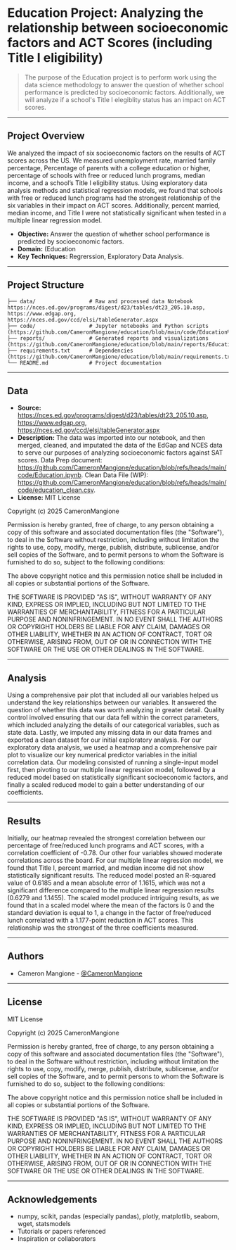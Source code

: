 # Education Project: Analyzing the relationship between socioeconomic factors and ACT Scores (including Title I eligibility)

> The purpose of the Education project is to perform work using the data science methodology to answer the question of whether school performance is predicted by socioeconomic factors. Additionally, we will analyze if a school's Title I elegiblity status has an impact on ACT scores.

---

## Project Overview

We analyzed the impact of six socioeconomic factors on the results of ACT scores across the US. We measured unemployment rate, married family percentage, Percentage of parents with a college education or higher, percentage of schools with free or reduced lunch programs, median income, and a school’s Title I eligibility status.
Using exploratory data analysis methods and statistical regression models, we found that schools with free or reduced lunch programs had the strongest relationship of the six variables in their impact on ACT scores. Additionally, percent married, median income, and Title I were not statistically significant when tested in a multiple linear regression model.


- **Objective:** Answer the question of whether school performance is predicted by socioeconomic factors.
- **Domain:** (Education
- **Key Techniques:** Regrerssion, Exploratory Data Analysis.

---

## Project Structure

```
├── data/                 # Raw and processed data Notebook https://nces.ed.gov/programs/digest/d23/tables/dt23_205.10.asp, https://www.edgap.org, https://nces.ed.gov/ccd/elsi/tableGenerator.aspx
├── code/                 # Jupyter notebooks and Python scripts (https://github.com/CameronMangione/education/blob/main/code/Education%20Project_Cameron%20Mangione_Final.ipynb)
├── reports/              # Generated reports and visualizations (https://github.com/CameronMangione/education/blob/main/reports/Education%20Project%20Report.docx)
├── requirements.txt      # Dependencies (https://github.com/CameronMangione/education/blob/main/requirements.txt)
└── README.md             # Project documentation
```

---

## Data

- **Source:** https://nces.ed.gov/programs/digest/d23/tables/dt23_205.10.asp, https://www.edgap.org, https://nces.ed.gov/ccd/elsi/tableGenerator.aspx
- **Description:** The data was imported into our notebook, and then merged, cleaned, and imputated the data of the EdGap and NCES data to serve our purposes of analyzing socioeconomic factors against SAT scores. Data Prep document: https://github.com/CameronMangione/education/blob/refs/heads/main/code/Education.ipynb.
Clean Data File (WIP): https://github.com/CameronMangione/education/blob/refs/heads/main/code/education_clean.csv.
- **License:** MIT License

Copyright (c) 2025 CameronMangione

Permission is hereby granted, free of charge, to any person obtaining a copy
of this software and associated documentation files (the "Software"), to deal
in the Software without restriction, including without limitation the rights
to use, copy, modify, merge, publish, distribute, sublicense, and/or sell
copies of the Software, and to permit persons to whom the Software is
furnished to do so, subject to the following conditions:

The above copyright notice and this permission notice shall be included in all
copies or substantial portions of the Software.

THE SOFTWARE IS PROVIDED "AS IS", WITHOUT WARRANTY OF ANY KIND, EXPRESS OR
IMPLIED, INCLUDING BUT NOT LIMITED TO THE WARRANTIES OF MERCHANTABILITY,
FITNESS FOR A PARTICULAR PURPOSE AND NONINFRINGEMENT. IN NO EVENT SHALL THE
AUTHORS OR COPYRIGHT HOLDERS BE LIABLE FOR ANY CLAIM, DAMAGES OR OTHER
LIABILITY, WHETHER IN AN ACTION OF CONTRACT, TORT OR OTHERWISE, ARISING FROM,
OUT OF OR IN CONNECTION WITH THE SOFTWARE OR THE USE OR OTHER DEALINGS IN THE
SOFTWARE.

---

## Analysis

Using a comprehensive pair plot that included all our variables helped us understand the key relationships between our variables. It answered the question of whether this data was worth analyzing in greater detail. 
Quality control involved ensuring that our data fell within the correct parameters, which included analyzing the details of our categorical variables, such as state data. Lastly, we imputed any missing data in our data frames and exported a clean dataset for our initial exploratory analysis.
For our exploratory data analysis, we used a heatmap and a comprehensive pair plot to visualize our key numerical predictor variables in the initial correlation data. 
Our modeling consisted of running a single-input model first, then pivoting to our multiple linear regression model, followed by a reduced model based on statistically significant socioeconomic factors, and finally a scaled reduced model to gain a better understanding of our coefficients.


---

## Results

Initially, our heatmap revealed the strongest correlation between our percentage of free/reduced lunch programs and ACT scores, with a correlation coefficient of -0.78. Our other four variables showed moderate correlations across the board. For our multiple linear regression model, we found that Title I, percent married, and median income did not show statistically significant results. 
The reduced model posted an R-squared value of 0.6185 and a mean absolute error of 1.1615, which was not a significant difference compared to the multiple linear regression results (0.6279 and 1.1455). The scaled model produced intriguing results, as we found that in a scaled model where the mean of the factors is 0 and the standard deviation is equal to 1, a change in the factor of free/reduced lunch correlated with a 1.177-point reduction in ACT scores. This relationship was the strongest of the three coefficients measured.


---

## Authors

- Cameron Mangione - [@CameronMangione](https://github.com/CameronMangione)

---

## License

MIT License

Copyright (c) 2025 CameronMangione

Permission is hereby granted, free of charge, to any person obtaining a copy
of this software and associated documentation files (the "Software"), to deal
in the Software without restriction, including without limitation the rights
to use, copy, modify, merge, publish, distribute, sublicense, and/or sell
copies of the Software, and to permit persons to whom the Software is
furnished to do so, subject to the following conditions:

The above copyright notice and this permission notice shall be included in all
copies or substantial portions of the Software.

THE SOFTWARE IS PROVIDED "AS IS", WITHOUT WARRANTY OF ANY KIND, EXPRESS OR
IMPLIED, INCLUDING BUT NOT LIMITED TO THE WARRANTIES OF MERCHANTABILITY,
FITNESS FOR A PARTICULAR PURPOSE AND NONINFRINGEMENT. IN NO EVENT SHALL THE
AUTHORS OR COPYRIGHT HOLDERS BE LIABLE FOR ANY CLAIM, DAMAGES OR OTHER
LIABILITY, WHETHER IN AN ACTION OF CONTRACT, TORT OR OTHERWISE, ARISING FROM,
OUT OF OR IN CONNECTION WITH THE SOFTWARE OR THE USE OR OTHER DEALINGS IN THE
SOFTWARE.


---

## Acknowledgements

- numpy, scikit, pandas (especially pandas), plotly, matplotlib, seaborn, wget, statsmodels
- Tutorials or papers referenced
- Inspiration or collaborators
